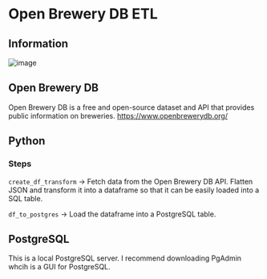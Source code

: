 # Open Brewery DB ETL

## Information

![image](https://github.com/Jesseite/OpenBreweryDB-ETL-Python/blob/main/images/Diagram.png)

## Open Brewery DB
Open Brewery DB is a free and open-source dataset and API that provides public information on breweries.
https://www.openbrewerydb.org/

## Python
### Steps
`create_df_transform` -> Fetch data from the Open Brewery DB API. Flatten JSON and transform it into a dataframe so that it can be easily loaded into a SQL table.

`df_to_postgres` -> Load the dataframe into a PostgreSQL table.

## PostgreSQL
This is a local PostgreSQL server. I recommend downloading PgAdmin whcih is a GUI for PostgreSQL.
